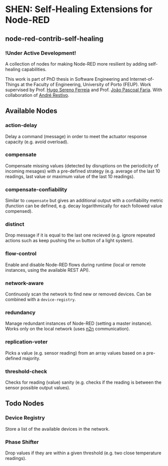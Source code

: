 # SHEN: Self-Healing Extensions for Node-RED 
## node-red-contrib-self-healing

### **!Under Active Development!** 

A collection of nodes for making Node-RED more resilient by adding self-healing capabilities.

This work is part of PhD thesis in Software Engineering and Internet-of-Things at the Faculty of Engineering, University of Porto (FEUP). Work supervised by Prof. [Hugo Sereno Ferreia](http://hugosereno.eu/) and Prof. [João Pascoal Faria](https://sigarra.up.pt/feup/en/FUNC_GERAL.FORMVIEW?P_CODIGO=210006). With collaboration of [André Restivo](https://web.fe.up.pt/~arestivo/page/).

## Available Nodes

### action-delay 

Delay a command (message) in order to meet the actuator response capacity (e.g. avoid overload).

### compensate	

Compensate missing values (detected by disruptions on the periodicity of incoming mesages) with a pre-defined strategy (e.g. average of the last 10 readings, last value or maximum value of the last 10 readings).

### compensate-confiability 

Similar to `compensate` but gives an additional output with a confiability metric (function can be defined, e.g. decay logarithmically for each followed value compensed).

### distinct

Drop message if it is equal to the last one recieved (e.g. ignore repeated actions such as keep pushing the `on` button of a light system).

### flow-control

Enable and disable Node-RED flows during runtime (local or remote instances, using the available REST API).

### network-aware

Continuosly scan the network to find new or removed devices. Can be combined with a `device-registry`.

### redundancy

Manage redundant instances of Node-RED (setting a master instance). Works only on the local network (uses [n2n](https://flows.nodered.org/node/node-red-contrib-n2n) communication).

### replication-voter

Picks a value (e.g. sensor reading) from an array values based on a pre-defined majority.

### threshold-check

Checks for reading (value) sanity (e.g. checks if the reading is between the sensor possible output values).

## Todo Nodes

### Device Registry

Store a list of the available devices in the network.

### Phase Shifter

Drop values if they are within a given threshold (e.g. two close temperature readings).

